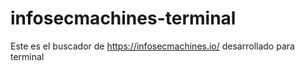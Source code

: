 # infosecmachines-terminal
Este es el buscador de https://infosecmachines.io/ desarrollado para terminal
